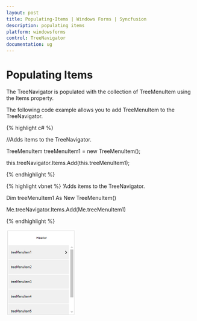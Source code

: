 ```yaml
---
layout: post
title: Populating-Items | Windows Forms | Syncfusion
description: populating items
platform: windowsforms
control: TreeNavigator 
documentation: ug
---
```


# Populating Items

The TreeNavigator is populated with the collection of TreeMenuItem using the Items property.

The following code example allows you to add TreeMenuItem to the TreeNavigator.

{% highlight c# %}

//Adds items to the TreeNavigator.

 TreeMenuItem treeMenuItem1 = new TreeMenuItem();



 this.treeNavigator.Items.Add(this.treeMenuItem1);

{% endhighlight %}

{% highlight vbnet %}
‘Adds items to the TreeNavigator.

Dim treeMenuItem1 As New TreeMenuItem()

Me.treeNavigator.Items.Add(Me.treeMenuItem1)


{% endhighlight %}


![](Concept-and-Features_images/Concept-and-Features_img1.png)